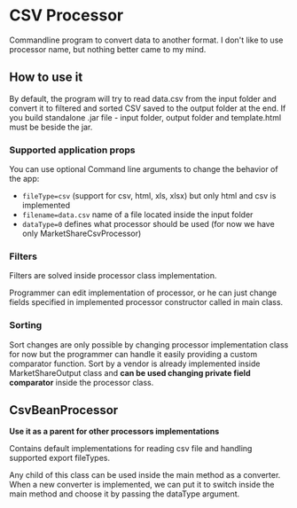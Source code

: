 # CSV Processor

Commandline program to convert data to another format. I don't like to use processor name, but nothing better came to my
mind.

## How to use it

By default, the program will try to read data.csv from the input folder and convert it to filtered and sorted CSV saved
to the output folder at the end. If you build standalone .jar file - input folder, output folder and template.html must be beside the jar.

### Supported application props

You can use optional Command line arguments to change the behavior of the app:

- `fileType=csv` (support for csv, html, xls, xlsx) but only html and csv is implemented
- `filename=data.csv` name of a file located inside the input folder
- `dataType=0` defines what processor should be used (for now we have only MarketShareCsvProcessor)

### Filters

<p>Filters are solved inside processor class implementation.</p>
<p>Programmer can edit implementation of processor, or he can just change fields specified in implemented processor constructor called in main class.</p>

### Sorting

<p>Sort changes are only possible by changing processor implementation class for now but the programmer can handle it easily providing a custom comparator function. Sort by a vendor is already implemented inside MarketShareOutput class and <strong>can be used changing private field comparator</strong> inside the processor class.</p>

## CsvBeanProcessor

**Use it as a parent for other processors implementations**

<p>Contains default implementations for reading csv file and handling supported export fileTypes.</p>
<p>Any child of this class can be used inside the main method as a converter. When a new converter is implemented, we can put it to
switch inside the main method and choose it by passing the dataType argument.</p>
